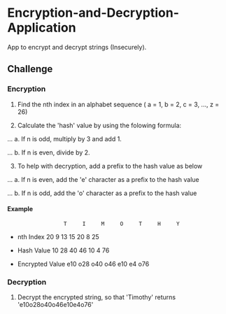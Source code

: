 # Encryption-and-Decryption-Application
App to encrypt and decrypt strings (Insecurely).


## Challenge

### Encryption

1. Find the nth index in an alphabet sequence ( a = 1, b = 2, c = 3, ..., z = 26)

2. Calculate the 'hash' value by using the folowing formula:
  
...    a. If n is odd, multiply by 3 and add 1.
    
...    b. If n is even, divide by 2.
    
3. To help with decryption, add a prefix to the hash value as below

...    a. If n is even, add the 'e' character as a prefix to the hash value
    
...   b. If n is odd, add the 'o' character as a prefix to the hash value
    
#### Example

                      T     I     M     O     T     H     Y
- nth Index             20    9    13    15    20     8    25


+ Hash Value            10    28   40    46    10     4    76


- Encrypted Value       e10  o28  o40    o46   e10   e4    o76


### Decryption

1. Decrypt the encrypted string, so that 'Timothy' returns 'e10o28o40o46e10e4o76'

